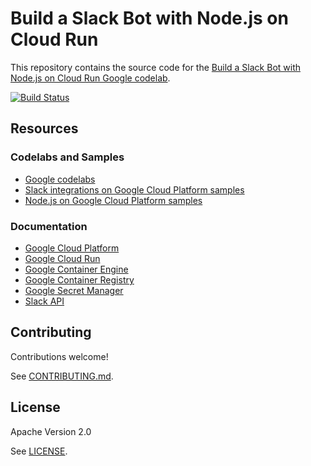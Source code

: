 # Build a Slack Bot with Node.js on Cloud Run

This repository contains the source code for the [Build a Slack Bot with Node.js on Cloud Run
Google codelab][cloud-slack-bot-codelab].

[![Build Status][travis-status-image]][travis-status]

[cloud-slack-bot-codelab]: https://codelabs.developers.google.com/codelabs/cloud-slack-bot/
[travis-status]: https://travis-ci.org/googlecodelabs/cloud-slack-bot
[travis-status-image]: https://travis-ci.org/googlecodelabs/cloud-slack-bot.svg?branch=master

## Resources

### Codelabs and Samples

- [Google codelabs][codelabs]
- [Slack integrations on Google Cloud Platform samples][slack-samples]
- [Node.js on Google Cloud Platform samples][nodejs-samples]

[codelabs]: https://g.co/codelabs
[nodejs-samples]: https://github.com/GoogleCloudPlatform/nodejs-docs-samples
[slack-samples]: https://github.com/GoogleCloudPlatform/slack-samples

### Documentation

- [Google Cloud Platform][cloud]
- [Google Cloud Run][run]
- [Google Container Engine][container-engine]
- [Google Container Registry][container-registry]
- [Google Secret Manager][secret-manager]
- [Slack API][slack-api]

[cloud]: https://cloud.google.com/
[run]: https://cloud.google.com/run
[container-engine]: https://cloud.google.com/container-engine/
[container-registry]: https://cloud.google.com/container-registry/
[secret-manager]: https://cloud.google.com/secret-manager
[slack-api]: https://api.slack.com/

## Contributing

Contributions welcome!

See [CONTRIBUTING.md](CONTRIBUTING.md).

## License

Apache Version 2.0

See [LICENSE](LICENSE).
